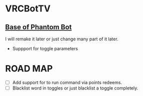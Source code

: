 # VRCBotTV

## [Base of Phantom Bot](https://github.com/Phantom139/PhantomBot)
I will remake it later or just change many part of it later.

- Suppport for toggle parameters

# ROAD MAP
- [ ] Add support for to run command via points redeems.
- [ ] Blacklist word in toggles or just blacklist a toggle completely.